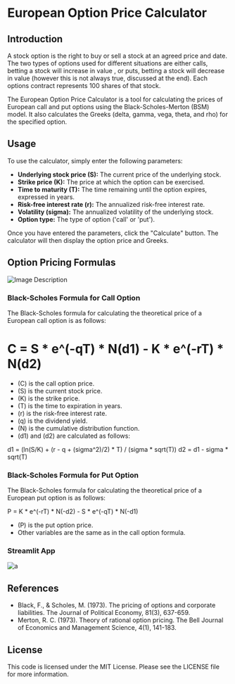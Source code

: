 

# European Option Price Calculator

## Introduction

A stock option is the right to buy or sell a stock at an agreed price and date. The two types of options used for different situations are either calls, betting a stock will increase in value , or puts, betting a stock will decrease in value (however this is not always true, discussed at the end). Each options contract represents 100 shares of that stock.

The European Option Price Calculator is a tool for calculating the prices of European call and put options using the Black-Scholes-Merton (BSM) model. It also calculates the Greeks (delta, gamma, vega, theta, and rho) for the specified option.

## Usage

To use the calculator, simply enter the following parameters:

- **Underlying stock price (S):** The current price of the underlying stock.
- **Strike price (K):** The price at which the option can be exercised.
- **Time to maturity (T):** The time remaining until the option expires, expressed in years.
- **Risk-free interest rate (r):** The annualized risk-free interest rate.
- **Volatility (sigma):** The annualized volatility of the underlying stock.
- **Option type:** The type of option ('call' or 'put').

Once you have entered the parameters, click the "Calculate" button. The calculator will then display the option price and Greeks.

## Option Pricing Formulas

![Image Description](https://miro.medium.com/max/904/1*82ZaRKWa3gUCCdTrZGeUlQ.png)


### Black-Scholes Formula for Call Option

The Black-Scholes formula for calculating the theoretical price of a European call option is as follows:


C = S * e^(-qT) * N(d1) - K * e^(-rT) * N(d2)
=

- \(C\) is the call option price.
- \(S\) is the current stock price.
- \(K\) is the strike price.
- \(T\) is the time to expiration in years.
- \(r\) is the risk-free interest rate.
- \(q\) is the dividend yield.
- \(N\) is the cumulative distribution function.
- \(d1\) and \(d2\) are calculated as follows:


d1 = (ln(S/K) + (r - q + (sigma^2)/2) * T) / (sigma * sqrt(T))
d2 = d1 - sigma * sqrt(T)


### Black-Scholes Formula for Put Option

The Black-Scholes formula for calculating the theoretical price of a European put option is as follows:


P = K * e^(-rT) * N(-d2) - S * e^(-qT) * N(-d1)


- \(P\) is the put option price.
- Other variables are the same as in the call option formula.


### Streamlit App 

![a]()

## References

- Black, F., & Scholes, M. (1973). The pricing of options and corporate liabilities. The Journal of Political Economy, 81(3), 637-659.
- Merton, R. C. (1973). Theory of rational option pricing. The Bell Journal of Economics and Management Science, 4(1), 141-183.

## License

This code is licensed under the MIT License. Please see the LICENSE file for more information.
```
